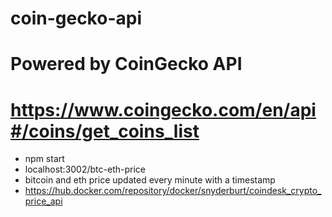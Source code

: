 # coin-gecko-api

# Powered by CoinGecko API

# https://www.coingecko.com/en/api#/coins/get_coins_list

- npm start
- localhost:3002/btc-eth-price
- bitcoin and eth price updated every minute with a timestamp
- https://hub.docker.com/repository/docker/snyderburt/coindesk_crypto_price_api

